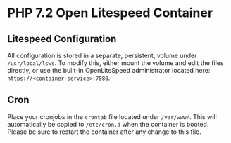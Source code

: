 # PHP 7.2 Open Litespeed Container

## Litespeed Configuration
All configuration is stored in a separate, persistent, volume under `/usr/local/lsws`. To modify this, either mount the volume and edit the files directly, or use the built-in OpenLiteSpeed administrator located here: `https://<container-service>:7080`.

## Cron
Place your cronjobs in the `crontab` file located under `/var/www/`. This will automatically be copied to `/etc/cron.d` when the container is booted. Please be sure to restart the container after any change to this file.